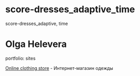 # score-dresses_adaptive_time
score-dresses_adaptive, time

# Olga Helevera
portfolio: sites

[Online clothing store](https://olgatop.github.io/dresses_adaptive-time/ "online clothing store") - Интернет-магазин одежды

